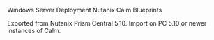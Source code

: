 Windows Server Deployment Nutanix Calm Blueprints

Exported from Nutanix Prism Central 5.10.  Import on PC 5.10 or newer instances of Calm.
